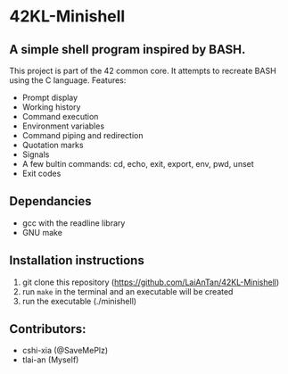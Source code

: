 # 42KL-Minishell

## A simple shell program inspired by BASH.

This project is part of the 42 common core. It attempts to recreate BASH using the C language.
Features:
- Prompt display
- Working history
- Command execution
- Environment variables
- Command piping and redirection
- Quotation marks
- Signals
- A few bultin commands: cd, echo, exit, export, env, pwd, unset
- Exit codes

## Dependancies
- gcc with the readline library
- GNU make
## Installation instructions

1. git clone this repository (https://github.com/LaiAnTan/42KL-Minishell)
2. run ```make``` in the terminal and an executable will be created
3. run the executable (./minishell)

## Contributors:

- cshi-xia (@SaveMePlz)
- tlai-an (Myself)